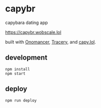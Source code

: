# capybr

capybara dating app

https://capybr.wobscale.lol

built with [Onomancer](https://github.com/jmaliksi/onomancer), [Tracery](http://tracery.io/), and [capy.lol](https://capy.lol/).

## development

```
npm install
npm start
```

## deploy

```
npm run deploy
```

